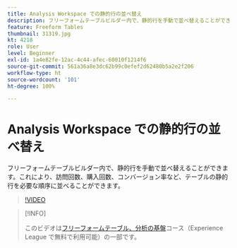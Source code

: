 ```yaml
---
title: Analysis Workspace での静的行の並べ替え
description: フリーフォームテーブルビルダー内で、静的行を手動で並べ替えることができます。これにより、訪問回数、購入回数、コンバージョン率など、テーブルの静的行を必要な順序に並べることができます。
feature: Freeform Tables
thumbnail: 31319.jpg
kt: 4218
role: User
level: Beginner
exl-id: 1a4e82fe-12ac-4c44-afec-60010f1214f6
source-git-commit: 561a36a8e3dc62b99c0efef2d62480b5a2e2f206
workflow-type: ht
source-wordcount: '101'
ht-degree: 100%

---
```


# Analysis Workspace での静的行の並べ替え

フリーフォームテーブルビルダー内で、静的行を手動で並べ替えることができます。これにより、訪問回数、購入回数、コンバージョン率など、テーブルの静的行を必要な順序に並べることができます。

>[!VIDEO](https://video.tv.adobe.com/v/31319/?quality=12)

>[!INFO]
>
> このビデオは[フリーフォームテーブル、分析の基盤](https://experienceleague.adobe.com/?recommended=Analytics-U-1-2020.3)コース（Experience League で無料で利用可能）の一部です。
